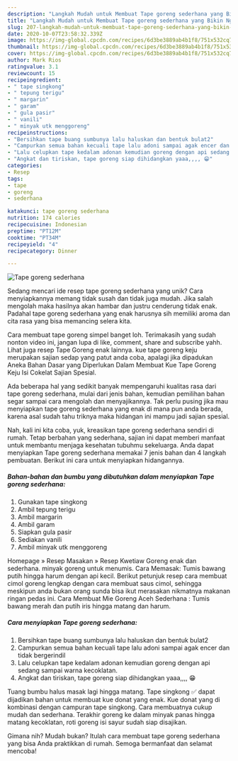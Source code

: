 ```yaml
---
description: "Langkah Mudah untuk Membuat Tape goreng sederhana yang Bikin Ngiler"
title: "Langkah Mudah untuk Membuat Tape goreng sederhana yang Bikin Ngiler"
slug: 207-langkah-mudah-untuk-membuat-tape-goreng-sederhana-yang-bikin-ngiler
date: 2020-10-07T23:58:32.339Z
image: https://img-global.cpcdn.com/recipes/6d3be3889ab4b1f8/751x532cq70/tape-goreng-sederhana-foto-resep-utama.jpg
thumbnail: https://img-global.cpcdn.com/recipes/6d3be3889ab4b1f8/751x532cq70/tape-goreng-sederhana-foto-resep-utama.jpg
cover: https://img-global.cpcdn.com/recipes/6d3be3889ab4b1f8/751x532cq70/tape-goreng-sederhana-foto-resep-utama.jpg
author: Mark Rios
ratingvalue: 3.1
reviewcount: 15
recipeingredient:
- " tape singkong"
- " tepung terigu"
- " margarin"
- " garam"
- " gula pasir"
- " vanili"
- " minyak utk menggoreng"
recipeinstructions:
- "Bersihkan tape buang sumbunya lalu haluskan dan bentuk bulat2"
- "Campurkan semua bahan kecuali tape lalu adoni sampai agak encer dan tidak bergerindil"
- "Lalu celupkan tape kedalam adonan kemudian goreng dengan api sedang sampai warna kecoklatan."
- "Angkat dan tiriskan, tape goreng siap dihidangkan yaaa,,,, 😁"
categories:
- Resep
tags:
- tape
- goreng
- sederhana

katakunci: tape goreng sederhana 
nutrition: 174 calories
recipecuisine: Indonesian
preptime: "PT12M"
cooktime: "PT34M"
recipeyield: "4"
recipecategory: Dinner

---
```



![Tape goreng sederhana](https://img-global.cpcdn.com/recipes/6d3be3889ab4b1f8/751x532cq70/tape-goreng-sederhana-foto-resep-utama.jpg)

Sedang mencari ide resep tape goreng sederhana yang unik? Cara menyiapkannya memang tidak susah dan tidak juga mudah. Jika salah mengolah maka hasilnya akan hambar dan justru cenderung tidak enak. Padahal tape goreng sederhana yang enak harusnya sih memiliki aroma dan cita rasa yang bisa memancing selera kita.

Cara membuat tape goreng simpel banget loh. Terimakasih yang sudah nonton video ini, jangan lupa di like, comment, share and subscribe yahh. Lihat juga resep Tape Goreng enak lainnya. kue tape goreng keju merupakan sajian sedap yang patut anda coba, apalagi jika dipadukan Aneka Bahan Dasar yang Diperlukan Dalam Membuat Kue Tape Goreng Keju Isi Cokelat Sajian Spesial.

Ada beberapa hal yang sedikit banyak mempengaruhi kualitas rasa dari tape goreng sederhana, mulai dari jenis bahan, kemudian pemilihan bahan segar sampai cara mengolah dan menyajikannya. Tak perlu pusing jika mau menyiapkan tape goreng sederhana yang enak di mana pun anda berada, karena asal sudah tahu triknya maka hidangan ini mampu jadi sajian spesial.


Nah, kali ini kita coba, yuk, kreasikan tape goreng sederhana sendiri di rumah. Tetap berbahan yang sederhana, sajian ini dapat memberi manfaat untuk membantu menjaga kesehatan tubuhmu sekeluarga. Anda dapat menyiapkan Tape goreng sederhana memakai 7 jenis bahan dan 4 langkah pembuatan. Berikut ini cara untuk menyiapkan hidangannya.

<!--inarticleads1-->

##### Bahan-bahan dan bumbu yang dibutuhkan dalam menyiapkan Tape goreng sederhana:

1. Gunakan  tape singkong
1. Ambil  tepung terigu
1. Ambil  margarin
1. Ambil  garam
1. Siapkan  gula pasir
1. Sediakan  vanili
1. Ambil  minyak utk menggoreng


Homepage » Resep Masakan » Resep Kwetiaw Goreng enak dan sederhana. minyak goreng untuk menumis. Cara Memasak: Tumis bawang putih hingga harum dengan api kecil. Berikut petunjuk resep cara membuat cimol goreng lengkap dengan cara membuat saus cimol, sehingga meskipun anda bukan orang sunda bisa ikut merasakan nikmatnya makanan ringan pedas ini. Cara Membuat Mie Goreng Aceh Sederhana : Tumis bawang merah dan putih iris hingga matang dan harum. 

<!--inarticleads2-->

##### Cara menyiapkan Tape goreng sederhana:

1. Bersihkan tape buang sumbunya lalu haluskan dan bentuk bulat2
1. Campurkan semua bahan kecuali tape lalu adoni sampai agak encer dan tidak bergerindil
1. Lalu celupkan tape kedalam adonan kemudian goreng dengan api sedang sampai warna kecoklatan.
1. Angkat dan tiriskan, tape goreng siap dihidangkan yaaa,,,, 😁


Tuang bumbu halus masak lagi hingga matang. Tape singkong ✅ dapat dijadikan bahan untuk membuat kue donat yang enak. Kue donat yang di kombinasi dengan campuran tape singkong. Cara membuatnya cukup mudah dan sederhana. Terakhir goreng ke dalam minyak panas hingga matang kecoklatan, roti goreng isi sayur sudah siap disajikan. 

Gimana nih? Mudah bukan? Itulah cara membuat tape goreng sederhana yang bisa Anda praktikkan di rumah. Semoga bermanfaat dan selamat mencoba!
